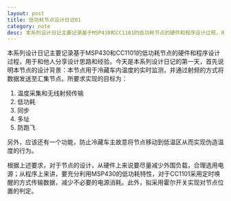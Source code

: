 ```yaml
---
layout: post
title: 低功耗节点设计日记01
category: note
desc: 本系列设计日记主要记录基于MSP430和CC1101的低功耗节点的硬件和程序设计过程，用于和他人分享设计思路和经验。今天是本系列设计日记的第一天，首先说明本节点的设计背景：本节点用于冷藏车内温度的实时监测，并通过射频的方式将数据发送至汇集节点。
---
```


本系列设计日记主要记录基于MSP430和CC1101的低功耗节点的硬件和程序设计过程，用于和他人分享设计思路和经验。今天是本系列设计日记的第一天，首先说明本节点的设计背景：本节点用于冷藏车内温度的实时监测，并通过射频的方式将数据发送至汇集节点。所要求实现的目标为：

1. 温度采集和无线射频传输
2. 低功耗
3. 同步
4. 多址
5. 防跑飞

另外，应该还有一个功能，防止冷藏车主故意将节点移动到低温区从而实现伪造温度的行为。

根据上述要求，对于节点的设计，从硬件上来说要尽量减少外围负载，合理选用电源；从程序上来讲，要充分利用MSP430的低功耗特性，对于CC1101采用定时唤醒的方式传输数据，减少不必要的电源消耗。此外，拟采用霍尔开关实现对节点位置的判定。